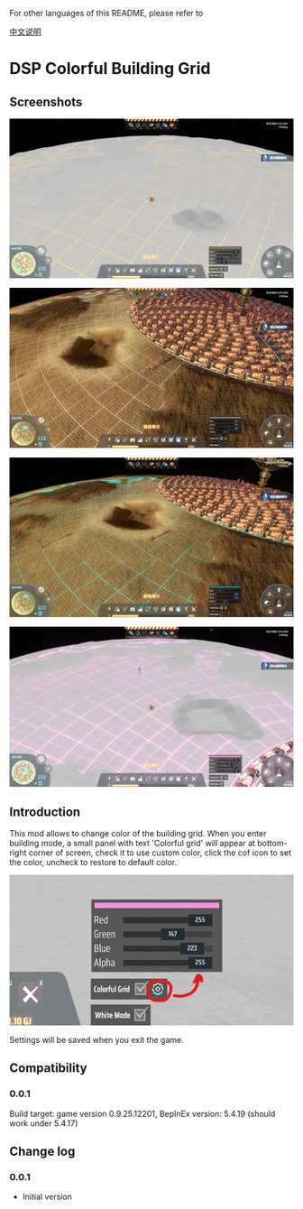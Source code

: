 For other languages of this README, please refer to

[中文说明](https://github.com/LittleSaya/IndexOutOfRangeDSPMod/blob/master/DSPColorfulBuildGrid/README-zh-Hans.md "中文说明")

# DSP Colorful Building Grid

## Screenshots

![screenshot](https://raw.githubusercontent.com/LittleSaya/IndexOutOfRangeDSPMod/master/DSPColorfulBuildGrid/Doc/screenshot1.jpg "screenshot")

![screenshot](https://raw.githubusercontent.com/LittleSaya/IndexOutOfRangeDSPMod/master/DSPColorfulBuildGrid/Doc/screenshot2.jpg "screenshot")

![screenshot](https://raw.githubusercontent.com/LittleSaya/IndexOutOfRangeDSPMod/master/DSPColorfulBuildGrid/Doc/screenshot3.jpg "screenshot")

![screenshot](https://raw.githubusercontent.com/LittleSaya/IndexOutOfRangeDSPMod/master/DSPColorfulBuildGrid/Doc/screenshot4.jpg "screenshot")

## Introduction

This mod allows to change color of the building grid. When you enter building mode, a small panel with text 'Colorful grid' will appear at bottom-right corner of screen, check it to use custom color, click the cof icon to set the color, uncheck to restore to default color.

![color picker](https://raw.githubusercontent.com/LittleSaya/IndexOutOfRangeDSPMod/master/DSPColorfulBuildGrid/Doc/color-picker.jpg "color picker")

Settings will be saved when you exit the game.

## Compatibility

### 0.0.1

Build target: game version 0.9.25.12201, BepInEx version: 5.4.19 (should work under 5.4.17)

## Change log

### 0.0.1

- Initial version
